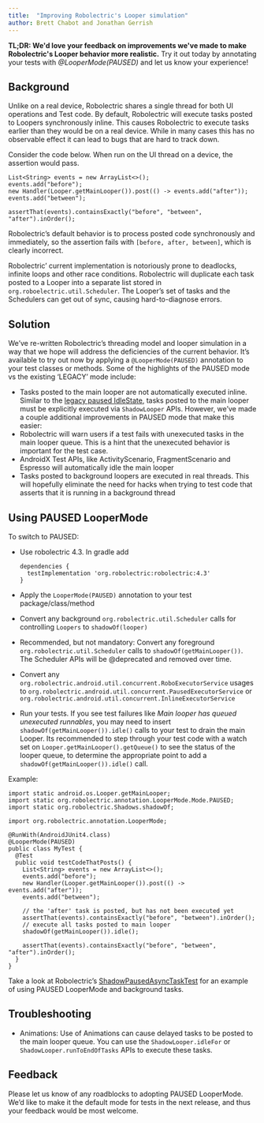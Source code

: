 ```yaml
---
title:  "Improving Robolectric's Looper simulation"
author: Brett Chabot and Jonathan Gerrish
---
```


**TL;DR: We'd love your feedback on improvements we've made to make Robolectric's Looper behavior 
more realistic.** Try it out today by annotating your tests with _@LooperMode(PAUSED)_ and let us 
know your experience!


## Background

Unlike on a real device, Robolectric shares a single thread for both UI operations and Test code. 
By default, Robolectric will execute tasks posted to Loopers synchronously inline. 
This causes Robolectric to execute tasks earlier than they would be on a real device. 
While in many cases this has no observable effect it can lead to bugs that are hard to track down.

Consider the code below. When run on the UI thread on a device, the assertion would pass.  


```
List<String> events = new ArrayList<>();
events.add("before");
new Handler(Looper.getMainLooper()).post(() -> events.add("after"));
events.add("between");

assertThat(events).containsExactly("before", "between", "after").inOrder();
```


Robolectric’s default behavior is to process posted code synchronously and immediately, so the
assertion fails with `[before, after, between]`, which is clearly incorrect.

Robolectric’ current implementation is notoriously prone to deadlocks, infinite loops and other race
 conditions. Robolectric will duplicate each task posted to a Looper into a separate list stored in 
 `org.roboelectric.util.Scheduler`. The Looper’s set of tasks and the Schedulers can get out of
 sync, causing hard-to-diagnose errors. 


## Solution

We’ve re-written Robolectric’s threading model and looper simulation in a way that we hope will
address the deficiencies of the current behavior. It’s available to try out now by applying a 
`@LooperMode(PAUSED)` annotation to your test classes or methods. Some of the highlights of the 
PAUSED mode vs the existing ‘LEGACY’ mode include:


*   Tasks posted to the main looper are not automatically executed inline. Similar to the
[ legacy paused IdleState](http://robolectric.org/javadoc/4.3/org/robolectric/util/Scheduler.IdleState.html#PAUSED), 
tasks posted to the main looper must be explicitly executed via `ShadowLooper` APIs. However, 
we’ve made a couple additional improvements in PAUSED mode that make this easier:
*   Robolectric will warn users if a test fails with unexecuted tasks in the main looper queue. 
This is a hint that the unexecuted behavior is important for the test case.
*   AndroidX Test APIs, like ActivityScenario, FragmentScenario and Espresso will automatically idle
 the main looper
*   Tasks posted to background loopers are executed in real threads. This will hopefully 
eliminate the need for hacks when trying to test code that asserts that it is running in a
background thread


## Using PAUSED LooperMode

To switch to PAUSED:
*   Use robolectric 4.3. In gradle add

    ```
    dependencies {
      testImplementation 'org.robolectric:robolectric:4.3'
    }
    ```
*   Apply the `LooperMode(PAUSED)` annotation to your test package/class/method
*   Convert any background `org.robolectric.util.Scheduler` calls for controlling `Loopers` to 
`shadowOf(looper)`
* Recommended, but not mandatory: Convert any foreground `org.robolectric.util.Scheduler` calls 
to `shadowOf(getMainLooper())`. The Scheduler APIs will be @deprecated and removed over time.
*    Convert any `org.robolectric.android.util.concurrent.RoboExecutorService` usages to 
`org.robolectric.android.util.concurrent.PausedExecutorService` or
`org.robolectric.android.util.concurrent.InlineExecutorService`
*   Run your tests. If you see test failures like _Main looper has queued unexecuted runnables_, 
you may need to insert `shadowOf(getMainLooper()).idle()` calls to your test to
drain the main Looper. Its recommended to step through your test code with a watch set on 
`Looper.getMainLooper().getQueue()` to see the status of the looper queue, to determine the
appropriate point to add a `shadowOf(getMainLooper()).idle()` call.

Example:

```
import static android.os.Looper.getMainLooper;
import static org.robolectric.annotation.LooperMode.Mode.PAUSED;
import static org.robolectric.Shadows.shadowOf;

import org.robolectric.annotation.LooperMode;

@RunWith(AndroidJUnit4.class)
@LooperMode(PAUSED)
public class MyTest {
  @Test
  public void testCodeThatPosts() {
    List<String> events = new ArrayList<>();
    events.add("before");
    new Handler(Looper.getMainLooper()).post(() -> events.add("after"));
    events.add("between");

    // the 'after' task is posted, but has not been executed yet
    assertThat(events).containsExactly("before", "between").inOrder();
    // execute all tasks posted to main looper 
    shadowOf(getMainLooper()).idle();
   
    assertThat(events).containsExactly("before", "between", "after").inOrder();
  }
}
```


Take a look at Robolectric’s [ShadowPausedAsyncTaskTest](https://github.com/robolectric/robolectric/blob/master/robolectric/src/test/java/org/robolectric/shadows/ShadowPausedAsyncTaskTest.java) for an example of using PAUSED LooperMode and background tasks.


## Troubleshooting

*   Animations: Use of Animations can cause delayed tasks to be posted to the main looper queue. 
You can use the `ShadowLooper.idleFor` or `ShadowLooper.runToEndOfTasks` APIs to execute these tasks.

## Feedback

Please let us know of any roadblocks to adopting PAUSED LooperMode.
We’d like to make it the default mode for tests in the next release, and thus your feedback would be
 most welcome. 
